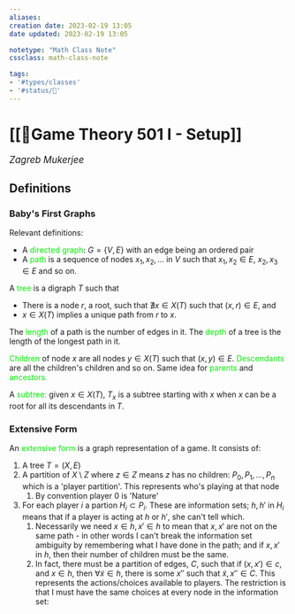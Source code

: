 ```yaml
---
aliases:
creation date: 2023-02-19 13:05
date updated: 2023-02-19 13:05

notetype: "Math Class Note"
cssclass: math-class-note

tags: 
- '#types/classes'
- '#status/🚧'
---
```


# [[🚧Game Theory 501 I - Setup]]
<span style = "font-size:120%"><i >Zagreb Mukerjee </i></span>

## Definitions

### Baby's First Graphs

Relevant definitions: 
- A <font color=gree>directed graph</font>: $G = \{ V, E\}$ with an edge being an ordered pair 
- A <font color=gree>path</font> is a sequence of nodes $x_1, x_2, \ldots$ in $V$ such that $x_1,x_2 \in E$, $x_2, x_3 \in E$ and so on. 

A <font color=gree>tree</font> is a digraph $T$ such that 
- There is a node $r$, a root, such that $\nexists x \in X(T)$ such that $(x, r) \in E$, and  
- $x \in X(T)$ implies a unique path from $r$ to $x$. 

The <font color=gree>length</font> of a path is the number of edges in it. The <font color=gree>depth</font> of a tree is the length of the longest path in it.

<font color=gree>Children</font> of node $x$ are all nodes $y \in X(T)$ such that $(x,y) \in E$. <font color=gree>Descendants</font> are all the children's children and so on. Same idea for  <font color=gree>parents</font> and <font color=gree>ancestors</font>

A <font color=gree>subtree:</font> given $x \in X(T)$, $T_x$ is a subtree starting with $x$ when $x$ can be a root for all its descendants in $T$. 

### Extensive Form

An <font color=gree>extensive form</font> is a graph representation of a game. It consists of: 
1) A tree $T = (X,E)$
2) A partition of $X \setminus Z$ where $z \in Z$ means $z$ has no children: $P_0, P_1, \ldots, P_n$ which is a 'player partition'. This represents who's playing at that node 
	1) By convention player $0$ is 'Nature'
3) For each player $i$ a partion $H_i \subset P_i$. These are information sets; $h, h'$ in $H_i$ means that if a player is acting at $h$ or $h'$, she can't tell which. 
	1) Necessarily we need $x \in h, x' \in h$ to mean that $x, x'$ are not on the same path - in other words I can't break the information set ambiguity by remembering what I have done in the path; and if $x, x'$ in $h$, then their number of children must be the same. 
	2) In fact, there must be a partition  of edges, $C$, such that if $(x, x') \in c$, and $x \in h$, then $\forall \tilde x \in h$, there is some $x''$ such that $\tilde x, x'' \in C$. This represents the actions/choices available to players. The restriction is that I must have the same choices at every node in the information set:  
